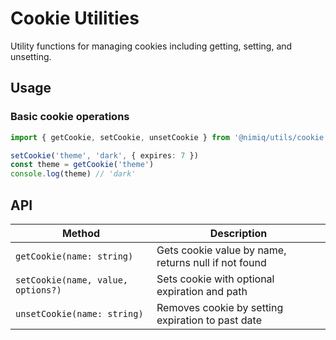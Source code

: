 # Cookie Utilities

Utility functions for managing cookies including getting, setting, and unsetting.

## Usage

### Basic cookie operations

```typescript
import { getCookie, setCookie, unsetCookie } from '@nimiq/utils/cookie'

setCookie('theme', 'dark', { expires: 7 })
const theme = getCookie('theme')
console.log(theme) // 'dark'
```

## API

| Method | Description |
| --- | --- |
| `getCookie(name: string)` | Gets cookie value by name, returns null if not found |
| `setCookie(name, value, options?)` | Sets cookie with optional expiration and path |
| `unsetCookie(name: string)` | Removes cookie by setting expiration to past date |
